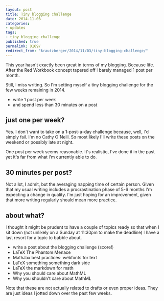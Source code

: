 ```yaml
---
layout: post
title: Tiny blogging challenge
date: 2014-11-03
categories:
- updates
tags:
- tiny blogging challenge
published: true
permalink: 0169/
redirect_from: "krautzberger/2014/11/03/tiny-blogging-challenge/"
---
```


This year hasn't exactly been great in terms of my blogging. Because life. After the Red Workbook concept tapered off I barely managed 1 post per month.

Still, I miss writing. So I'm setting myself a tiny blogging challenge for the few weeks remaining in 2014.

*   write 1 post per week
*   and spend less than 30 minutes on a post

## just one per week?

Yes. I don't want to take on a 1-post-a-day challenge because, well, I'd simply fail. I'm no Cathy O'Neill. So most likely I'll write these posts on the weekend or possibly late at night.

One post per week seems reasonable. It's realistic, I've done it in the past yet it's far from what I'm currently able to do.

## 30 minutes per post?

Not a lot, I admit, but the averaging napping time of certain person. Given that my usual writing includes a procrastination phase of 5-6 months I'm expecting a change in quality. I'm just hoping for an improvement, given that more writing regularly should mean more practice.

## about what?

I thought it might be prudent to have a couple of topics ready so that when I sit down (not unlikely on a Sunday at 11:30pm to make the deadline) I have a last resort for a topic to babble about.

*   write a post about the blogging challenge (score!)
*   LaTeX The Phantom Menace
*   MathJax best practices: webfonts for text
*   LaTeX something something dark side
*   LaTeX the markdown for math
*   Why you should care about MathML
*   Why you shouldn't care about MathML

Note that these are not actually related to drafts or even proper ideas. They are just ideas I jotted down over the past few weeks.
